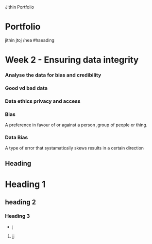
Jithin Portfolio
# Portfolio
jithin jtoj
/hea
#haeading
# Week 2 - Ensuring data integrity

### Analyse the data for bias and credibility

### Good vd bad data

### Data ethics privacy and access

### **Bias**

A preference in favour of or against a person ,group of people or thing.

### Data Bias

A type of error that systamatically skews results in a certain direction

## Heading 
# Heading 1

## heading 2

### **Heading 3**

- j
1. jj
